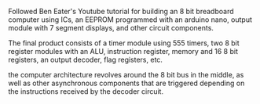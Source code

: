 Followed Ben Eater's Youtube tutorial for building an 8 bit breadboard computer using ICs, an EEPROM programmed with an arduino nano, output module with 7 segment displays, and other circuit components.

The final product consists of a timer module using 555 timers, two 8 bit register modules with an ALU, instruction register, memory and 16 8 bit registers, an output decoder, flag registers, etc.

the computer architecture revolves around the 8 bit bus in the middle, as well as other asynchronous components that are triggered depending on the instructions received by the decoder circuit.

